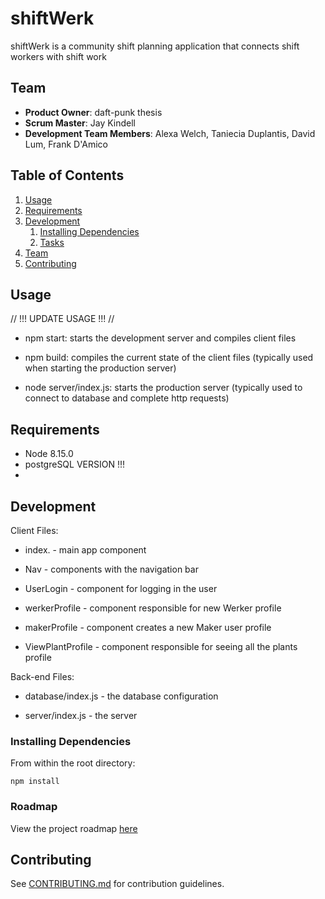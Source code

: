 # shiftWerk
shiftWerk is a community shift planning application that connects shift workers with shift work

## Team

  - __Product Owner__: daft-punk thesis
  - __Scrum Master__: Jay Kindell
  - __Development Team Members__: Alexa Welch, Taniecia Duplantis, David Lum, Frank D'Amico

## Table of Contents

1. [Usage](#Usage)
1. [Requirements](#requirements)
1. [Development](#development)
    1. [Installing Dependencies](#installing-dependencies)
    1. [Tasks](#tasks)
1. [Team](#team)
1. [Contributing](#contributing)

## Usage
// !!! UPDATE USAGE !!! //
- npm start: starts the development server and compiles client files

- npm build: compiles the current state of the client files (typically used when starting the production server)

- node server/index.js: starts the production server (typically used to connect to database and complete http requests)


## Requirements

- Node 8.15.0
- postgreSQL VERSION !!!
- 

## Development

Client Files:

- index. - main app component

- Nav - components with the navigation bar

- UserLogin - component for logging in the user

- werkerProfile - component responsible for new Werker profile


- makerProfile - component creates a new Maker user profile
- ViewPlantProfile - component responsible for seeing all the plants profile


Back-end Files:

- database/index.js - the database configuration

- server/index.js - the server


### Installing Dependencies

From within the root directory:

```
npm install
```

### Roadmap

View the project roadmap [here](https://github.com/daft-funk/shiftwerk/issues)


## Contributing

See [CONTRIBUTING.md](_CONTRIBUTING.md) for contribution guidelines.

